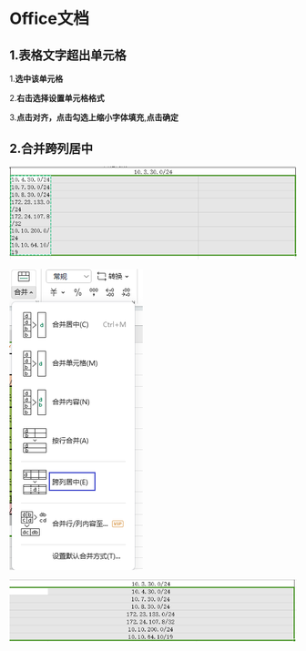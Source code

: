 # Office文档

## 1.表格文字超出单元格

1.**选中该单元格**

2.**右击选择设置单元格格式**

3.**点击对齐，点击勾选上缩小字体填充**,**点击确定**



## 2.合并跨列居中

![image-20250307102556626](https://raw.githubusercontent.com/joshzhong66/Pibced/main/blog-images/2025/03/07/eb5e0ba6aa7533c7bf1efc1ffb7a2313-image-20250307102556626-187ebf.png)



![image-20250307102611811](https://raw.githubusercontent.com/joshzhong66/Pibced/main/blog-images/2025/03/07/f4c66542c56ab7ad1ff36fb7612b3140-image-20250307102611811-3b42ed.png)



![image-20250307102621995](https://raw.githubusercontent.com/joshzhong66/Pibced/main/blog-images/2025/03/07/755e318d74351999ae9a3bc1b6215a25-image-20250307102621995-2c2540.png)